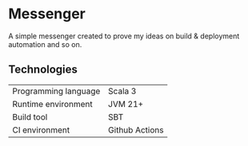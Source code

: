 # Messenger

A simple messenger created to prove my ideas on build & deployment automation and so on.

## Technologies

|                      |                |
|----------------------|----------------|
| Programming language | Scala 3        |
| Runtime environment  | JVM 21+        |
| Build tool           | SBT            |
| CI environment       | Github Actions |
